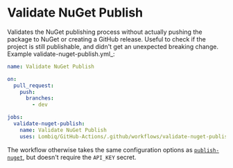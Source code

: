 # Validate NuGet Publish

Validates the NuGet publishing process without actually pushing the package to NuGet or creating a GitHub release. Useful to check if the project is still publishable, and didn't get an unexpected breaking change. Example validate-nuget-publish.yml_:

```yaml
name: Validate NuGet Publish

on:
  pull_request:
    push:
      branches:
        - dev

jobs:
  validate-nuget-publish:
    name: Validate NuGet Publish
    uses: Lombiq/GitHub-Actions/.github/workflows/validate-nuget-publish.yml@renovate/actions-setup-dotnet-4.x
```

The workflow otherwise takes the same configuration options as [`publish-nuget`](PublishNuGetPackage.md), but doesn't require the `API_KEY` secret.
